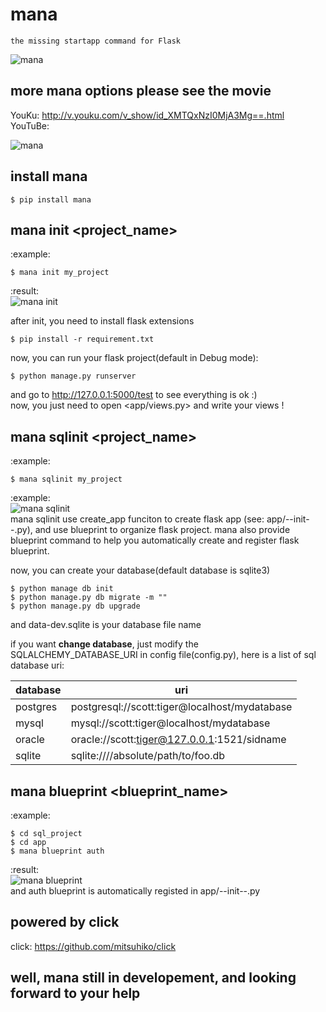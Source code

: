 mana
====

    the missing startapp command for Flask

![mana](http://7xj431.com1.z0.glb.clouddn.com/mana3.gif)

## more mana options please see the movie

YouKu: http://v.youku.com/v_show/id_XMTQxNzI0MjA3Mg==.html <br/>
YouTuBe:

![mana](https://raw.githubusercontent.com/neo1218/mana/master/artwork/images-2.jpeg)

## install mana

    $ pip install mana

## mana init <project_name>
:example:

    $ mana init my_project

:result: <br/>
![mana init](http://7xj431.com1.z0.glb.clouddn.com/mana_init) <br/>

after init, you need to install flask extensions

    $ pip install -r requirement.txt

now, you can run your flask project(default in Debug mode):

    $ python manage.py runserver

and go to http://127.0.0.1:5000/test to see everything is ok :) <br/>
now, you just need to open <app/views.py> and write your views !


## mana sqlinit <project_name>
:example:

    $ mana sqlinit my_project

:example: <br/>
![mana sqlinit](http://7xj431.com1.z0.glb.clouddn.com/mana_sqlinit)<br/>
mana sqlinit use create_app funciton to create flask app (see: app/--init--.py), and use blueprint to
organize flask project. mana also provide blueprint command to help you
automatically create and register flask blueprint. <br/>

now, you can create your database(default database is sqlite3)

    $ python manage db init
    $ python manage.py db migrate -m ""
    $ python manage.py db upgrade

and data-dev.sqlite is your database file name <br/>

if you want <strong>change database</strong>, just modify the
SQLALCHEMY_DATABASE_URI in config file(config.py), here is a list of
sql database uri: <br/>

| database | uri |
| ------------- |-------------|
| postgres |postgresql://scott:tiger@localhost/mydatabase|
| mysql |mysql://scott:tiger@localhost/mydatabase|
| oracle |oracle://scott:tiger@127.0.0.1:1521/sidname|
| sqlite |sqlite:////absolute/path/to/foo.db|

## mana blueprint <blueprint_name>
:example:

    $ cd sql_project
    $ cd app
    $ mana blueprint auth

:result: <br/>
![mana blueprint](http://7xj431.com1.z0.glb.clouddn.com/mana_blueprint) <br/>
and auth blueprint is automatically registed in app/--init--.py

## powered by click
click: https://github.com/mitsuhiko/click

## well, mana still in developement, and looking forward to your help
